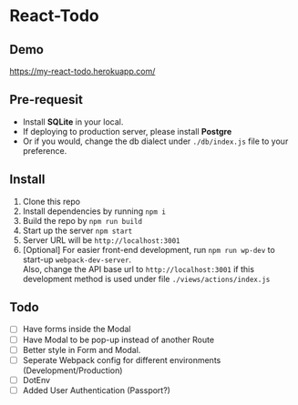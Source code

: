 # React-Todo

## Demo 
https://my-react-todo.herokuapp.com/

## Pre-requesit
* Install __SQLite__ in your local.
* If deploying to production server, please install __Postgre__
* Or if you would, change the db dialect under `./db/index.js` file to your preference.

## Install
1. Clone this repo
1. Install dependencies by running `npm i`
1. Build the repo by `npm run build`
1. Start up the server `npm start`
1. Server URL will be `http://localhost:3001`
1. [Optional] For easier front-end development, run `npm run wp-dev` to start-up `webpack-dev-server`.<br>
Also, change the API base url to `http://localhost:3001` if this development method is used under file `./views/actions/index.js`

## Todo
- [ ] Have forms inside the Modal
- [ ] Have Modal to be pop-up instead of another Route
- [ ] Better style in Form and Modal.
- [ ] Seperate Webpack config for different environments (Development/Production)
- [ ] DotEnv
- [ ] Added User Authentication (Passport?)